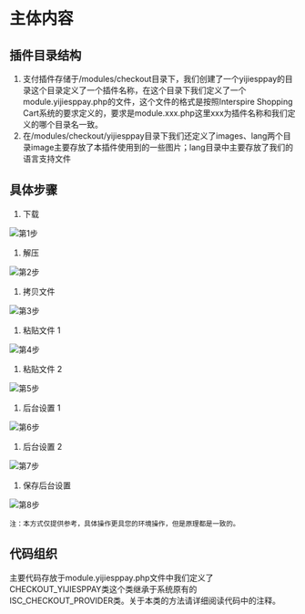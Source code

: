 # 主体内容

## 插件目录结构

1. 支付插件存储于/modules/checkout目录下，我们创建了一个yijiesppay的目录这个目录定义了一个插件名称，在这个目录下我们定义了一个module.yijiesppay.php的文件，这个文件的格式是按照Interspire Shopping Cart系统的要求定义的，要求是module.xxx.php这里xxx为插件名称和我们定义的哪个目录名一致。
1. 在/modules/checkout/yijiesppay目录下我们还定义了images、lang两个目录image主要存放了本插件使用到的一些图片；lang目录中主要存放了我们的语言支持文件

## 具体步骤

  1. 下载

  ![第1步](https://github.com/manarchliu/YiJiEspPayBy_INC_6.9.1/blob/master/Document/images/inc_1.png)

  1. 解压

  ![第2步](https://github.com/manarchliu/YiJiEspPayBy_INC_6.9.1/blob/master/Document/images/inc_2.png)

  1. 拷贝文件

  ![第3步](https://github.com/manarchliu/YiJiEspPayBy_INC_6.9.1/blob/master/Document/images/inc_3.png)

  1. 粘贴文件 1

  ![第4步](https://github.com/manarchliu/YiJiEspPayBy_INC_6.9.1/blob/master/Document/images/inc_4.png)

  1. 粘贴文件 2

  ![第5步](https://github.com/manarchliu/YiJiEspPayBy_INC_6.9.1/blob/master/Document/images/inc_5.png)

  1. 后台设置 1

  ![第6步](https://github.com/manarchliu/YiJiEspPayBy_INC_6.9.1/blob/master/Document/images/inc_6.png)

  1. 后台设置 2

  ![第7步](https://github.com/manarchliu/YiJiEspPayBy_INC_6.9.1/blob/master/Document/images/inc_7.png)

  1. 保存后台设置

  ![第8步](https://github.com/manarchliu/YiJiEspPayBy_INC_6.9.1/blob/master/Document/images/inc_8.png)


`注：本方式仅提供参考，具体操作更具您的环境操作，但是原理都是一致的。`

## 代码组织

主要代码存放于module.yijiesppay.php文件中我们定义了CHECKOUT_YIJIESPPAY类这个类继承于系统原有的ISC_CHECKOUT_PROVIDER类。关于本类的方法请详细阅读代码中的注释。
